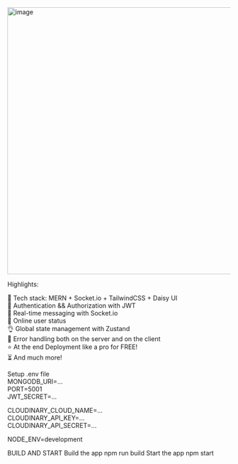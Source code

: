 <img width="1057" height="601" alt="image" src="https://github.com/user-attachments/assets/8709da7f-65a1-4b64-97a9-42f56e016979" />


Highlights:

🌟 Tech stack: MERN + Socket.io + TailwindCSS + Daisy UI   
🎃 Authentication && Authorization with JWT   
👾 Real-time messaging with Socket.io   
🚀 Online user status    
👌 Global state management with Zustand   
🐞 Error handling both on the server and on the client   
⭐ At the end Deployment like a pro for FREE!   
⏳ And much more!   

Setup .env file   
MONGODB_URI=...   
PORT=5001    
JWT_SECRET=...    

CLOUDINARY_CLOUD_NAME=...     
CLOUDINARY_API_KEY=...   
CLOUDINARY_API_SECRET=...    

NODE_ENV=development    

BUILD AND START
  Build the app
  npm run build
  Start the app
  npm start
